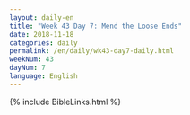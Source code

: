 ```yaml
---
layout: daily-en
title: "Week 43 Day 7: Mend the Loose Ends"
date: 2018-11-18 
categories: daily
permalink: /en/daily/wk43-day7-daily.html
weekNum: 43
dayNum: 7
language: English
---
```


{% include BibleLinks.html %} 
